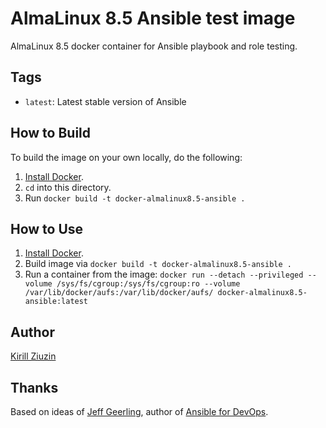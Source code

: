# AlmaLinux 8.5 Ansible test image
AlmaLinux 8.5 docker container for Ansible playbook and role testing.

## Tags

  - `latest`: Latest stable version of Ansible

## How to Build

To build the image on your own locally, do the following:

  1. [Install Docker](https://docs.docker.com/engine/installation/).
  2. `cd` into this directory.
  3. Run `docker build -t docker-almalinux8.5-ansible .`


## How to Use

  1. [Install Docker](https://docs.docker.com/engine/installation/).
  2. Build image via `docker build -t docker-almalinux8.5-ansible .`
  3. Run a container from the image: `docker run --detach --privileged --volume /sys/fs/cgroup:/sys/fs/cgroup:ro --volume /var/lib/docker/aufs:/var/lib/docker/aufs/ docker-almalinux8.5-ansible:latest`

## Author

[Kirill Ziuzin](https://kirill-zak.ru/)

## Thanks

Based on ideas of [Jeff Geerling](https://www.jeffgeerling.com/), author of [Ansible for DevOps](https://www.ansiblefordevops.com/).